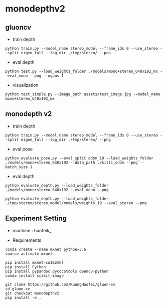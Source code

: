 # monodepthv2

## gluoncv
- train depth
```
python train.py --model_name stereo_model --frame_ids 0 --use_stereo --split eigen_full --log_dir ./tmp/stereo/ --png
```

- eval depth
```
python test.py --load_weights_folder ./models/mono+stereo_640x192_mx --eval_mono --png --ngpus 1
```

- visualization
```
python test_simple.py --image_path assets/test_image.jpg --model_name mono+stereo_640x192_mx 
```

## monodepth v2
- train depth
```
python train.py --model_name stereo_model --frame_ids 0 --use_stereo --split eigen_full --log_dir ./tmp/stereo/ --png
```

- eval pose
```
python evaluate_pose.py --eval_split odom_10 --load_weights_folder ./models/mono+stereo_640x192 --data_path ./kitti_odom --png --batch_size 1
```

- eval depth
```
python evaluate_depth.py --load_weights_folder ./models/mono+stereo_640x192 --eval_mono --png
```

```
python evaluate_depth.py --load_weights_folder ./tmp/stereo/stereo_model/models/weights_19 --eval_stereo --png
```

## Experiment Setting
- machine : haofeik_

- Requirements
```
conda create --name mxnet python=3.6
source activate mxnet

pip install mxnet-cu102mkl
pip install Cython
pip install pypandoc pycocotools opencv-python
conda install scikit-image

git clone https://github.com/KuangHaofei/gluon-cv
cd gluon-cv
git checkout monodepthv2
pip install -e .
```
